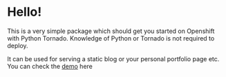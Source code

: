 # Hello!
This is a very simple package which should get you started on Openshift with Python Tornado. Knowledge of Python or Tornado is not required to deploy.

It can be used for serving a static blog or your personal portfolio page etc. You can check the [demo](http://tornado-avinash.rhcloud.com/) here
